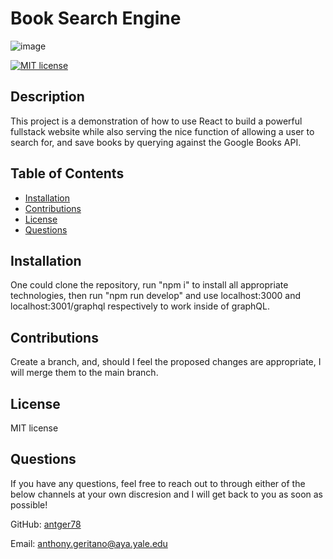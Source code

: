 # Book Search Engine

![image](https://user-images.githubusercontent.com/90581274/158078010-92a4f71a-4c9b-4e6b-8bbb-c05697323e59.png)

[![MIT license](https://img.shields.io/badge/License-MIT-yellow.svg)](https://opensource.org/licenses/MIT)

  ## Description 
  
   This project is a demonstration of how to use React to build a powerful fullstack website while also serving the nice function of allowing a user to search for, and save books by querying against the Google Books API.
  
  ## Table of Contents
  * [Installation](#installation)
  * [Contributions](#Contributions)
  * [License](#license)
  * [Questions](#Questions)
  
  
  ## Installation
  
  One could clone the repository, run "npm i" to install all appropriate technologies, then run "npm run develop" and use localhost:3000 and localhost:3001/graphql respectively to work inside of graphQL.
  
  
  ## Contributions
  
  Create a branch, and, should I feel the proposed changes are appropriate, I will merge them to the main branch.
  
  ## License
  
  MIT license
  
  ## Questions
  
  If you have any questions, feel free to reach out to through either of the below channels at your own discresion and I will get back to you as soon as possible! 
  
  GitHub:  [antger78](https://github.com/antger78)
  
  Email:  anthony.geritano@aya.yale.edu
  
